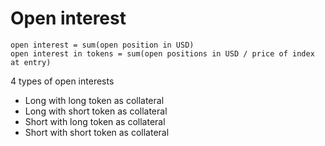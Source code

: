 # Open interest

```
open interest = sum(open position in USD)
open interest in tokens = sum(open positions in USD / price of index at entry)
```

4 types of open interests

- Long with long token as collateral
- Long with short token as collateral
- Short with long token as collateral
- Short with short token as collateral
